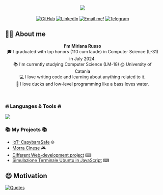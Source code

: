 <!DOCTYPE html>
<html lang="en">
<body>
  <h1 align="center">
      <a href = "https://github.com/miryrusso?tab=repositories">
        <img src="https://readme-typing-svg.herokuapp.com/?lines=Hi,+Developer!+💻;&center=true&size=30">
      </a>
  </h1>
  <p align="center">
    <a href="https://github.com/miryrusso" target="__blank"><img alt="GitHub" title="Follow me on Github!"
            src="https://img.shields.io/badge/GitHub-333333?style=for-the-badge&logo=github&logoColor=white" /></a>
    <a href="https://www.linkedin.com/in/miriana-russo-07987a217/" target="__blank"><img alt="LinkedIn"
            title="Look at my LinkedIn profile"
            src="https://img.shields.io/badge/LinkedIn-0077B5?style=for-the-badge&logo=linkedin&logoColor=white" /></a>
    <a href="mailto:russo.miriana@studium.unict.it" target="__blank"><img alt="Email me!" title="Send me a email!"
            src="https://img.shields.io/badge/Gmail-D14836?style=for-the-badge&logo=gmail&logoColor=white" /></a>
    <a href="https://t.me/Miryrusso03" target="__blank"><img alt="Telegram" title="Message me on Telegram!"
            src="https://img.shields.io/badge/Telegram-2CA5E0?style=for-the-badge&logo=telegram&logoColor=white" /></a>
</p>

## 👨‍🎓 About me
  <p align="center">
    <strong>I'm Miriana Russo</strong></u>
    <br>
    🎓 I graduated with top honors (110 cum laude) in Computer Science (L-31) in July 2024.
    <br>
    📚 I'm currently studying Computer Science (LM-18) @ University of Catania
    <br>
    💻 I love writing code and learning about anything related to it.
    <br>
    🦆 I love ducks and low-level programming like a bass loves water.
  </p>
<br>
  <h3 align="justify">🔥 Languages & Tools 🔥</h3>
  <p align="justify">
    <a href="https://skillicons.dev">
      <img src="https://skillicons.dev/icons?i=c,cpp,java,python,bash,git,github,vscode,godot,raspberrypi,linux,processing" />
    </a>
  </p>


  <h3 align="justify">📚 My Projects 📚</h3>
  <ul>
      <li><a href="https://github.com/LightDestory/IoT_CapybaraSafe">IoT: CapybaraSafe</a> 🌐 </li>
      <li><a href="https://github.com/miryrusso/Sistemi-Operativi/blob/main/Codici/morra_cinese_sem.c">Morra Cinese</a> 🎮</li>
      <li><a href="https://github.com/miryrusso/Web-Development">Different Web-development project</a> ⌨</li>
      <li><a href="https://github.com/miryrusso/Web-Development/tree/main/Terminale_java_script">Simulazione Terminale Ubuntu in JavaScript</a> ⌨</li>
  </ul> 
  
<!--
  <h2 align="justify">📊 Github Stats 📊</h2>
  <p align="justify">
    <img src ="https://github-readme-streak-stats.herokuapp.com?user=picred&theme=dark&hide_border=true&background=FFFFFF00">
  </p>
  <br>
  <br>
-->

## 😄 Motivation
  <a href="https://github.com/piyushsuthar/github-readme-quotes">
    <img src="https://quotes-github-readme.vercel.app/api?type=horizontal&theme=gruvbox" alt="Quotes">
  </a>
  
</body>
</html>
